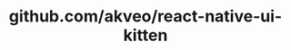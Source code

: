 ---
layout: post
title: github.com/akveo/react-native-ui-kitten
categories: link
tags: [انگلیسی, گیت‌هاب, برنامه‌نویسی]
---